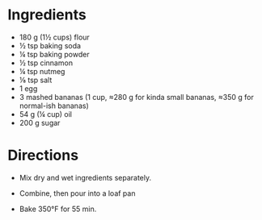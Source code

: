 Ingredients
===========
- 180 g (1½ cups) flour
- ½ tsp baking soda
- ¼ tsp baking powder
- ½ tsp cinnamon
- ¼ tsp nutmeg
- ⅛ tsp salt
- 1 egg
- 3 mashed bananas (1 cup, ≈280 g for kinda small bananas, ≈350 g for 
  normal-ish bananas)
- 54 g (¼ cup) oil
- 200 g sugar

Directions
==========
- Mix dry and wet ingredients separately.

- Combine, then pour into a loaf pan

- Bake 350°F for 55 min.
